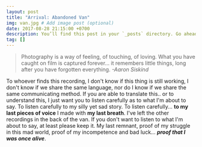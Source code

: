 ```yaml
---
layout: post
title: "Arrival: Abandoned Van"
img: van.jpg # Add image post (optional)
date: 2017-08-28 21:15:00 +0700
description: You’ll find this post in your `_posts` directory. Go ahead and edit it and re-build the site to see your changes. # Add post description (optional)
tag: []
---
```

> Photography is a way of feeling, of touching, of loving. What you have caught on film is captured forever... it remembers little things, long after you have forgotten everything. <cite>-Aaron Siskind</cite>

To whoever finds this recording, I don't know if this thing is still working, I don't know if we share the same language, nor do I know if we share the same communicating method. If you are able to translate this.. or to understand this, I just want you to listen carefully as to what I'm about to say. To listen carefully to my silly yet sad story. To listen carefully... **to my last pieces of voice** I made with **my last breath**. I've left the other recordings in the back of the van. If you don't want to listen to what I'm about to say, at least please keep it. My last remnant, proof of my struggle in this mad world, proof of my incompetence and bad luck... **_proof that I was once alive_**.
